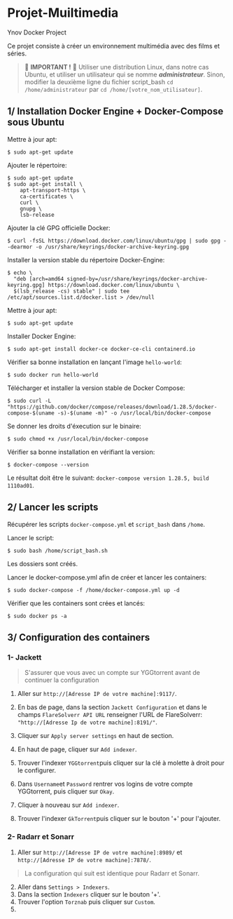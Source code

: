 # Projet-Muiltimedia
Ynov Docker Project

Ce projet consiste à créer un environnement multimédia avec des films et séries.

> :red_circle: **IMPORTANT !** :red_circle: Utiliser une distribution Linux, dans notre cas Ubuntu, et utiliser un utilisateur qui se nomme ***administrateur***.
> Sinon, modifier la deuxième ligne du fichier script_bash `cd /home/administrateur` par `cd /home/[votre_nom_utilisateur]`. 

## 1/ Installation Docker Engine + Docker-Compose sous Ubuntu

Mettre à jour apt:
```
$ sudo apt-get update
```

Ajouter le répertoire:
```
$ sudo apt-get update
$ sudo apt-get install \
    apt-transport-https \
    ca-certificates \
    curl \
    gnupg \
    lsb-release
```

Ajouter la clé GPG officielle Docker:
```
$ curl -fsSL https://download.docker.com/linux/ubuntu/gpg | sudo gpg --dearmor -o /usr/share/keyrings/docker-archive-keyring.gpg
```

Installer la version stable du répertoire Docker-Engine:
```
$ echo \
  "deb [arch=amd64 signed-by=/usr/share/keyrings/docker-archive-keyring.gpg] https://download.docker.com/linux/ubuntu \
  $(lsb_release -cs) stable" | sudo tee /etc/apt/sources.list.d/docker.list > /dev/null
```

Mettre à jour apt:
```
$ sudo apt-get update
```

Installer Docker Engine:
```
$ sudo apt-get install docker-ce docker-ce-cli containerd.io
```

Vérifier sa bonne installation en lançant l'image `hello-world`:
```
$ sudo docker run hello-world
```

Télécharger et installer la version stable de Docker Compose:
```
$ sudo curl -L "https://github.com/docker/compose/releases/download/1.28.5/docker-compose-$(uname -s)-$(uname -m)" -o /usr/local/bin/docker-compose
```

Se donner les droits d'éxecution sur le binaire:
```
$ sudo chmod +x /usr/local/bin/docker-compose
```

Vérifier sa bonne installation en vérifiant la version:
```
$ docker-compose --version
```
Le résultat doit être le suivant: `docker-compose version 1.28.5, build 1110ad01`.


## 2/ Lancer les scripts

Récupérer les scripts `docker-compose.yml` et `script_bash` dans `/home`.

Lancer le script:
```
$ sudo bash /home/script_bash.sh
```
Les dossiers sont créés.

Lancer le docker-compose.yml afin de créer et lancer les containers:
```
$ sudo docker-compose -f /home/docker-compose.yml up -d
```

Vérifier que les containers sont crées et lancés:
```
$ sudo docker ps -a
```


## 3/ Configuration des containers

### 1- Jackett

> S'assurer que vous avec un compte sur YGGtorrent avant de continuer la configuration

1. Aller sur `http://[Adresse IP de votre machine]:9117/`.

2. En bas de page, dans la section `Jackett Configuration` et dans le champs `FlareSolverr API URL` renseigner l'URL de FlareSolverr: `"http://[Adresse Ip de votre machine]:8191/"`.
3. Cliquer sur `Apply server settings` en haut de section.

4. En haut de page, cliquer sur `Add indexer`.
5. Trouver l'indexer `YGGtorrent`puis cliquer sur la clé à molette à droit pour le configurer.
6. Dans `Username`et `Password` rentrer vos logins de votre compte YGGtorrent, puis cliquer sur `Okay`.

7. Cliquer à nouveau sur `Add indexer`.
8. Trouver l'indexer `GkTorrent`puis cliquer sur le bouton '+' pour l'ajouter.

### 2- Radarr et Sonarr

1. Aller sur `http://[Adresse IP de votre machine]:8989/` et `http://[Adresse IP de votre machine]:7878/`.

 > La configuration qui suit est identique pour Radarr et Sonarr.

2. Aller dans `Settings > Indexers`.
3. Dans la section `Indexers` cliquer sur le bouton '+'.
4. Trouver l'option `Torznab` puis cliquer sur `Custom`.
5. 
